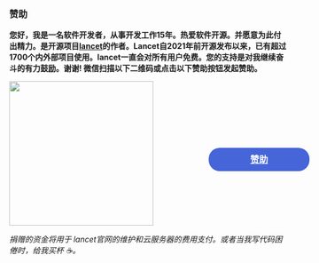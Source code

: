 ### 赞助

<b>您好，我是一名软件开发者，从事开发工作15年。热爱软件开源。并愿意为此付出精力。是开源项目[lancet](https://github.com/duke-git/lancet)的作者。Lancet自2021年前开源发布以来，已有超过1700个内外部项目使用。lancet一直会对所有用户免费。您的支持是对我继续奋斗的有力鼓励。谢谢! 微信扫描以下二维码或点击以下赞助按钮发起赞助。 </b>

<style>
    .sponsor-ctn {
        position: relative;
        display: inline-block;
    }
    .sponsor-pay {
        display: inline-block;
        float: right;
    }
    .sponsor-btn {
        border-color: #4565d8;
        color: #fff;
        background-color: #4565d8;
        border-radius: 20px;
        padding: 0 20px;
        line-height: 40px;
        font-size: 16px;
        display: inline-block;
        border: 1px solid transparent;
        text-align: center;
        width: 140px;
        position: absolute;
        left: 360px;
        top: 120px;
    }
</style>
<div class="sponsor-ctn"> 
<img src="../public/wechat_pay.png" width="260" height="260" class="sponsor-pay"/>

<a class="sponsor-btn" style="color: #fff;font-weight: 600;" href="https://liberapay.com/Duke_Du/donate" target="\_blank">赞助</a>

</div>

*捐赠的资金将用于 lancet官网的维护和云服务器的费用支付。或者当我写代码困倦时，给我买杯 ☕️。*

